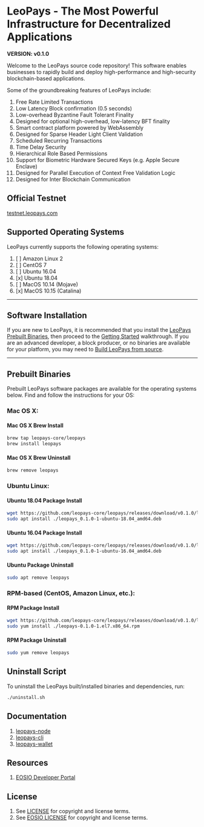 
# LeoPays - The Most Powerful Infrastructure for Decentralized Applications
**VERSION: v0.1.0**

Welcome to the LeoPays source code repository! This software enables businesses to rapidly build and deploy high-performance and high-security blockchain-based applications.

Some of the groundbreaking features of LeoPays include:

1. Free Rate Limited Transactions
1. Low Latency Block confirmation (0.5 seconds)
1. Low-overhead Byzantine Fault Tolerant Finality
1. Designed for optional high-overhead, low-latency BFT finality
1. Smart contract platform powered by WebAssembly
1. Designed for Sparse Header Light Client Validation
1. Scheduled Recurring Transactions
1. Time Delay Security
1. Hierarchical Role Based Permissions
1. Support for Biometric Hardware Secured Keys (e.g. Apple Secure Enclave)
1. Designed for Parallel Execution of Context Free Validation Logic
1. Designed for Inter Blockchain Communication

## Official Testnet
[testnet.leopays.com](https://testnet.leopays.com/)

## Supported Operating Systems
LeoPays currently supports the following operating systems:  

1. [ ] Amazon Linux 2
2. [ ] CentOS 7
3. [ ] Ubuntu 16.04
4. [x] Ubuntu 18.04
5. [ ] MacOS 10.14 (Mojave)
6. [x] MacOS 10.15 (Catalina)

---

## Software Installation
If you are new to LeoPays, it is recommended that you install the [LeoPays Prebuilt Binaries](#prebuilt-binaries), then proceed to the [Getting Started](docs/) walkthrough. If you are an advanced developer, a block producer, or no binaries are available for your platform, you may need to [Build LeoPays from source](docs/00_install/01_build-from-source).

---

## Prebuilt Binaries
Prebuilt LeoPays software packages are available for the operating systems below. Find and follow the instructions for your OS:

### Mac OS X:

#### Mac OS X Brew Install
```sh
brew tap leopays-core/leopays
brew install leopays
```
#### Mac OS X Brew Uninstall
```sh
brew remove leopays
```

### Ubuntu Linux:

#### Ubuntu 18.04 Package Install
```sh
wget https://github.com/leopays-core/leopays/releases/download/v0.1.0/leopays_0.1.0-1-ubuntu-18.04_amd64.deb
sudo apt install ./leopays_0.1.0-1-ubuntu-18.04_amd64.deb
```
#### Ubuntu 16.04 Package Install
```sh
wget https://github.com/leopays-core/leopays/releases/download/v0.1.0/leopays_0.1.0-1-ubuntu-16.04_amd64.deb
sudo apt install ./leopays_0.1.0-1-ubuntu-16.04_amd64.deb
```
#### Ubuntu Package Uninstall
```sh
sudo apt remove leopays
```

### RPM-based (CentOS, Amazon Linux, etc.):

#### RPM Package Install
```sh
wget https://github.com/leopays-core/leopays/releases/download/v0.1.0/leopays-0.1.0-1.el7.x86_64.rpm
sudo yum install ./leopays-0.1.0-1.el7.x86_64.rpm
```
#### RPM Package Uninstall
```sh
sudo yum remove leopays
```

## Uninstall Script
To uninstall the LeoPays built/installed binaries and dependencies, run:
```sh
./uninstall.sh
```

## Documentation
1. [leopays-node](./docs/01_node/)
1. [leopays-cli](./docs/02_cli/)
1. [leopays-wallet](./docs/03_wallet/)

## Resources
1. [EOSIO Developer Portal](https://developers.eos.io)

## License
1. See [LICENSE](./LICENSE) for copyright and license terms.
2. See [EOSIO LICENSE](./eosio.license) for copyright and license terms.
